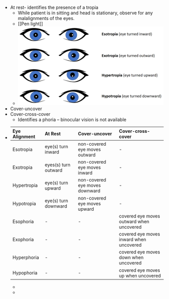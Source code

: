- At rest- identifies the presence of a tropia
	- While patient is in sitting and head is stationary, observe for any malalignments of the eyes.
	- [[Pen light]]
	- ![image.png](../assets/image_1639586349446_0.png)
- Cover-uncover
- Cover-cross-cover
	- Identifies a phoria – binocular vision is not available
- |Eye Alignment     | At Rest | Cover-uncover | Cover-cross-cover |
  | ---------------- | ----------- | --------|  --------| 
  | Esotropia     | eye(s) turn inward   | non-covered eye moves outward | -| 
  | Exotropia  | eyes(s) turn outward   | non-covered eye moves inward | -| 
  | Hypertropia | eye(s) turn upward   | non-covered eye moves downward | - | 
  |Hypotropia | eye(s) turn downward   | non-covered eye moves upward | -| 
  | Esophoria     | - | -|  covered eye moves outward when uncovered |
  | Exophoria  | -   | -|  covered eye moves inward when uncovered |
  | Hyperphoria| -   | - |  covered eye moves down when uncovered |
  |Hypophoria| -  | -|  covered eye moves up when uncovered |
	-
	-